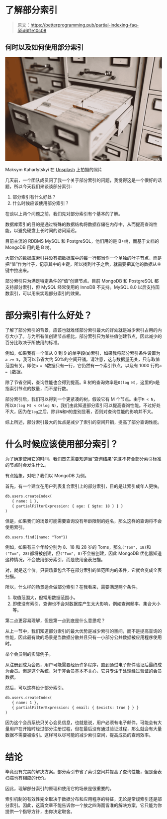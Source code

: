# 了解部分索引

> 原文：<https://betterprogramming.pub/partial-indexing-faq-55d6f1e10c08>

## 何时以及如何使用部分索引

![](img/8f06201ed18b33ea1532d567b377dfbf.png)

Maksym Kaharlytskyi 在 [Unsplash](https://unsplash.com/photos/Q9y3LRuuxmg) 上拍摄的照片

几天前，一个团队成员问了我一个关于部分索引的问题，我觉得这是一个很好的话题，所以今天我们来谈谈部分索引:

1.  部分索引有什么好处？
2.  什么时候应该使用部分索引？

在谈以上两个问题之前，我们先对部分索引有个基本的了解。

数据库索引的目的是通过特殊的数据结构将数据存储在内存中，从而提高查询性能，以避免硬盘上长时间的访问延迟。

目前主流的 RDBMS MySQL 和 PostgreSQL，他们用的是 B+树，而基于文档的 MongoDB 用的是 B 树。

大部分的数据库索引并没有把数据库中的每一行都当作一个单独的叶子节点，而是把“值”作为叶子，记录其中的主键，所以找到叶子之后，就需要把其他的数据从主键中拉出来。

部分索引只为满足特定条件的“值”创建节点。目前 MongoDB 和 PostgreSQL 都支持部分索引，但 MySQL 经常使用的 InnoDB 不支持。MySQL 8.0 以后支持函数索引，可以用来实现部分索引的效果。

# 部分索引有什么好处？

了解了部分索引的背景，应该也就难怪部分索引最大的好处就是减少索引占用的内存大小了。与为所有值创建节点相比，部分索引只为某些值创建节点，因此减少的百分比取决于所使用的标准。

例如，如果我有一个值从 0 到 9 的单字段(a)索引，如果我将部分索引条件设置为`a >= 5`，我可以节省大约 50%的空间开销。请注意，这与数据量无关，只与取值范围有关。即使`a = 0`数据只有一行，它仍然有一个索引节点，以及有 1000 行的`a = 1`数据。

除了节省空间，查询性能也会得到提高。B 树的查询效率是`O(log N)`，这里的`N`是指索引节点的数量，而不是行数。

部分索引后，我们可以得到一个更紧凑的树，假设它有 M 个节点。由于`M < N`，所以`O(log M) < O(log N)`，我们由此知道部分索引可以提高查询性能。不过好处不大，因为在`log`之后，除非`N`和`M`的差别显著，否则对查询性能的影响并不大。

综上所述，部分索引最大的优点是减少了索引的空间开销，提高了部分查询性能。

# 什么时候应该使用部分索引？

为了确定使用它的时间，我们首先需要知道当“查询结果”包含不符合部分索引标准的节点时会发生什么。

有点抽象，对吧？我们以 MongoDB 为例。

首先，有一个建立在用户列表复合索引上的部分索引，目的是让索引成年人更快。

```
db.users.createIndex(
   { name: 1 },
   { partialFilterExpression: { age: { $gte: 18 } } }
)
```

但是，如果我们的场景可能需要查询没有年龄限制的姓名，那么这样的查询将不会使用索引。

```
db.users.find({name: "Tom"})
```

例如，如果有三个年龄分别为 8、18 和 28 岁的 Toms，那么`("Tom", 18)`和`("Tom", 28)`都将被创建，但`("Tom", 8)`不会被创建，因此 MongoDB 优化器知道这种情况，不会使用部分索引，而是使用全表扫描。

对，就是这个价。只要场景包含不在部分索引的值范围内的条件，它就会变成全表扫描。

所以，什么样的场景适合做部分索引？在我看来，需要满足两个条件。

1.  取值范围大，但常用数据范围小。
2.  即使没有索引，查询也不会对数据库产生太大影响，例如查询频率、集合大小等。

第二点更容易理解，但是第一点到底是什么意思呢？

从上一节中，我们知道部分索引的最大优势是减少索引的空间，而不是提高查询的性能，因此最有效的场景是当数据分散并且只有一小部分公共数据被应用程序使用时。

举个会员制的实际例子。

从注册到成为会员，用户可能需要经历许多程序，直到通过电子邮件验证后最终成为会员。但是这个系统，对于非会员基本不关心，它只专注于处理经过验证的会员数据。

然后，可以这样设计部分索引。

```
db.users.createIndex(
   { name: 1 },
   { partialFilterExpression: { email: { $exists: true } } }
)
```

因为这个会员系统只关心会员信息，也就是说，用户必须有电子邮件。可能会有大量用户在开始时经过部分注册过程，但在最后没有通过验证过程，那么就会有大量数据不需要被索引。这样可以尽可能的减少索引空间，提高成员的查询效率。

# 结论

毕竟没有完美的解决方案。部分索引节省了索引空间并提高了查询性能，但是全表扫描也有相应的代价。

因此，理解部分索引的原理和使用它的场景是很重要的。

索引机制的有效性完全取决于数据分布和应用程序的特征，无论是常规索引还是部分索引。因此，这篇文章不能告诉你一个放之四海而皆准的解决方案，它只能为你提供一个指导方针，由你决定取舍。